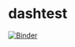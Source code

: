 # dashtest

[![Binder](https://mybinder.org/badge_logo.svg)](https://mybinder.org/v2/gh/benjum/dashtest/HEAD)
